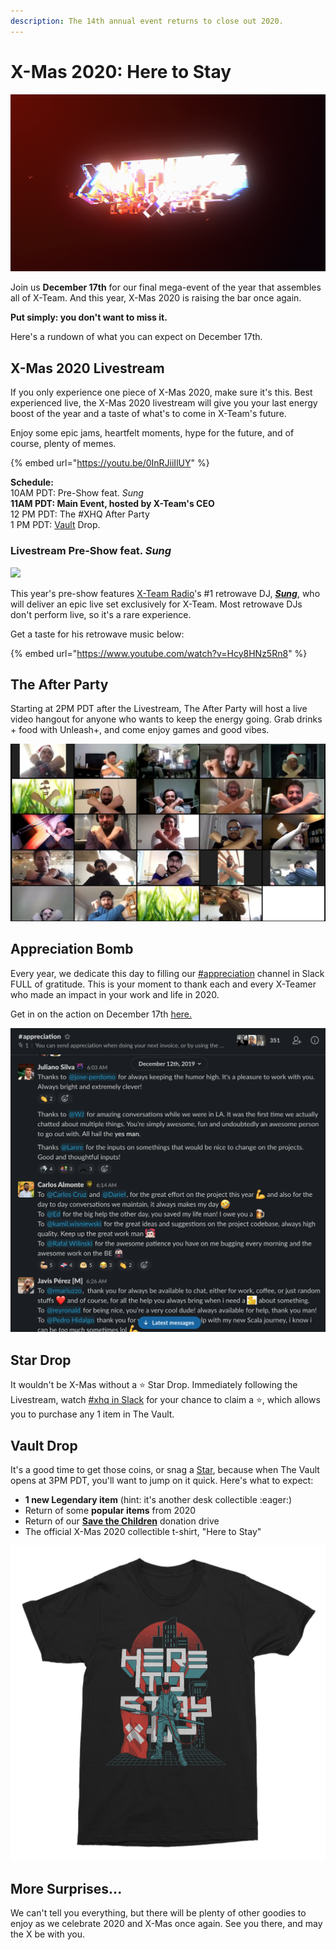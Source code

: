 ```yaml
---
description: The 14th annual event returns to close out 2020.
---
```


# X-Mas 2020: Here to Stay

![](../.gitbook/assets/intro_1.gif)

Join us **December 17th** for our final mega-event of the year that assembles all of X-Team. And this year, X-Mas 2020 is raising the bar once again.

**Put simply: you don't want to miss it.** 

Here's a rundown of what you can expect on December 17th.

## **X-Mas 2020 Livestream**

If you only experience one piece of X-Mas 2020, make sure it's this. Best experienced live, the X-Mas 2020 livestream will give you your last energy boost of the year and a taste of what's to come in X-Team's future.

Enjoy some epic jams, heartfelt moments, hype for the future, and of course, plenty of memes.

{% embed url="https://youtu.be/0InRJiiIlUY" %}

**Schedule:**  
10AM PDT: Pre-Show feat. _Sung_  
**11AM PDT: Main Event, hosted by X-Team's CEO**  
12 PM PDT: The \#XHQ After Party  
1 PM PDT: [Vault](https://xhq.x-team.com/vault) Drop.

### **Livestream Pre-Show feat.** _**Sung**_

![](../.gitbook/assets/image%20%2860%29.png)

This year's pre-show features [X-Team Radio](https://radio.x-team.com)'s \#1 retrowave DJ, [_**Sung**_](https://sung-music.bandcamp.com/), who will deliver an epic live set exclusively for X-Team. Most retrowave DJs don't perform live, so it's a rare experience.

Get a taste for his retrowave music below:

{% embed url="https://www.youtube.com/watch?v=Hcy8HNz5Rn8" %}

## The After Party

Starting at 2PM PDT after the Livestream, The After Party will host a live video hangout for anyone who wants to keep the energy going. Grab drinks + food with Unleash+, and come enjoy games and good vibes.

![](../.gitbook/assets/image%20%2863%29.png)

## Appreciation Bomb

Every year, we dedicate this day to filling our [\#appreciation](https://app.slack.com/client/T0257R0RP/C4K38NPT5) channel in Slack FULL of gratitude. This is your moment to thank each and every X-Teamer who made an impact in your work and life in 2020.

Get in on the action on December 17th [here.](https://app.slack.com/client/T0257R0RP/C4K38NPT5)

![](../.gitbook/assets/screen-shot-2020-12-05-at-8.21.28-pm.png)

## Star Drop

It wouldn't be X-Mas without a ⭐ Star Drop. Immediately following the Livestream, watch [\#xhq in Slack](https://app.slack.com/client/T0257R0RP/C02AJK99Z) for your chance to claim a ⭐, which allows you to purchase any 1 item in The Vault.

## Vault Drop

It's a good time to get those coins, or snag a [Star](x-mas-2020-here-to-stay.md#star-drop), because when The Vault opens at 3PM PDT, you'll want to jump on it quick. Here's what to expect:

* **1 new Legendary item** \(hint: it's another desk collectible :eager:\)
* Return of some **popular items** from 2020
* Return of our [**Save the Children**](https://www.savethechildren.org/) donation drive
* The official X-Mas 2020 collectible t-shirt, "Here to Stay"

![](../.gitbook/assets/image%20%2862%29.png)

## More Surprises...

We can't tell you everything, but there will be plenty of other goodies to enjoy as we celebrate 2020 and X-Mas once again. See you there, and may the X be with you.

